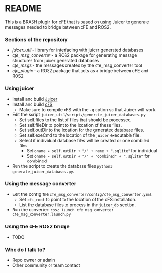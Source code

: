 # README #

This is a BRASH plugin for cFE that is based on using Juicer to generate messages needed to bridge between cFE and ROS2.

### Sections of the repository ###

* *juicer\_util* - library for interfacing with juicer generated databases
* *cfe\_msg\_converter* - a ROS2 package for generating message structures from juicer generated databases
* *cfe\_msgs* - the messages created by the cfe\_msg\_converter tool
* *cfe\_plugin* - a ROS2 package that acts as a bridge between cFE and ROS2

### Using juicer ###

* Install and build [Juicer](https://github.com/WindhoverLabs/juicer)
* Install and build [cFS](https://github.com/nasa/cFS)
    * Make sure to compile cFS with the `-g` option so that Juicer will work.
* Edit the script `juicer_util/scripts/generate_juicer_databases.py`
    * Set self.files to the list of files that should be processed.
    * Set self.fileDir to point to the location of these files.
    * Set self.outDir to the location for the generated database files.
    * Set self.exeCmd to the location of the `juicer` executable file.
    * Select if individual database files will be created or one combiled file:
        - Set `oname = self.outDir + "/" + name + ".sqlite"` for individual
        - Set `oname = self.outDir + "/" + "combined" + ".sqlite"` for combined
* Run the script to create the database files `python3 generate_juicer_databases.py`.

### Using the message converter ###

* Edit the config file `cfe_msg_converter/config/cfe_msg_converter.yaml`
    * Set `cfs_root` to point to the location of the cFS installation.
    * List the database files to process in the `juicer_db` section.
* Run the converter: `ros2 launch cfe_msg_converter cfe_msg_converter.launch.py`

### Using the cFE ROS2 bridge ###

* TODO

### Who do I talk to? ###

* Repo owner or admin
* Other community or team contact
